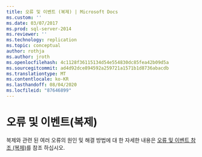 ```yaml
---
title: 오류 및 이벤트 (복제) | Microsoft Docs
ms.custom: ''
ms.date: 03/07/2017
ms.prod: sql-server-2014
ms.reviewer: ''
ms.technology: replication
ms.topic: conceptual
author: rothja
ms.author: jroth
ms.openlocfilehash: 4c1128f36115134d54e554830dc85fea42b09d5a
ms.sourcegitcommit: ad4d92dce894592a259721a1571b1d8736abacdb
ms.translationtype: MT
ms.contentlocale: ko-KR
ms.lasthandoff: 08/04/2020
ms.locfileid: "87646899"
---
```

# <a name="errors-and-events-replication"></a>오류 및 이벤트(복제)
  복제와 관련 된 여러 오류의 원인 및 해결 방법에 대 한 자세한 내용은 [오류 및 이벤트 참조 (복제)](../errors-and-events-reference-replication.md)를 참조 하십시오.  
  
